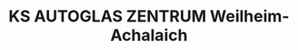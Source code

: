 ---
title: "KS AUTOGLAS ZENTRUM Weilheim-Achalaich"
url: /polling/ks-autoglas-zentrum-weilheim-achalaich/
shop: Autoteile
---